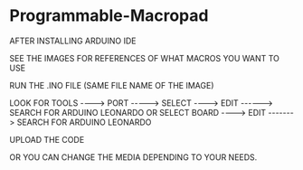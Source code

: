 # Programmable-Macropad
AFTER INSTALLING ARDUINO IDE

SEE THE IMAGES FOR REFERENCES OF WHAT MACROS YOU WANT TO USE


RUN THE .INO FILE (SAME FILE NAME OF THE IMAGE)


LOOK FOR TOOLS ----> PORT -----> SELECT ----> EDIT ------> SEARCH FOR ARDUINO LEONARDO
OR SELECT BOARD ----> EDIT -------> SEARCH FOR ARDUINO LEONARDO


UPLOAD THE CODE

OR YOU CAN CHANGE THE MEDIA DEPENDING TO YOUR NEEDS. 

